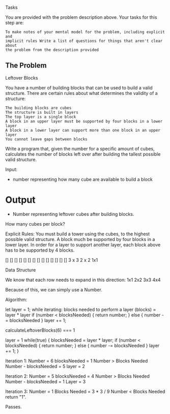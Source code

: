 Tasks

You are provided with the problem description above. Your tasks for this step are:

    To make notes of your mental model for the problem, including explicit and 
    implicit rules Write a list of questions for things that aren't clear about
    the problem from the description provided


## The Problem

Leftover Blocks

You have a number of building blocks that can be used to build a valid structure. 
There are certain rules about what determines the validity of a structure:

    The building blocks are cubes
    The structure is built in layers
    The top layer is a single block
    A block in an upper layer must be supported by four blocks in a lower layer
    A block in a lower layer can support more than one block in an upper layer
    You cannot leave gaps between blocks

Write a program that, given the number for a specific amount of cubes, calculates 
the number of blocks left over after building the tallest possible valid structure.

  Input:
  - number representing how many cube are available to build a block
  # Output
  - Number representing leftover cubes after building blocks.

  How many cubes per block?

  Explicit Rules: 
  You must build a tower using the cubes, to the highest possible valid structure.
  A block much be supported by four blocks in a lower layer.
  In order for a layer to support another layer, each block above has to be supported by 4 blocks.
  

  [] [] []   [] []  [] 
  [] [] []   [] []
  [] [] []
    3 x 3    2 x 2   1x1

   Data Structure

   We know that each row needs to expand in this direction:
   1x1
   2x2
   3x3
   4x4

   Because of this, we can simply use a Number.  

   Algorithm:

  let layer = 1; 
  while iterating:
  blocks needed to perform a layer (blocks) = layer * layer
  if (number < blocksNeeded) {
    return number;
  } else {
    number -= blocksNeeded
  }
  layer += 1;

calculateLeftoverBlocks(6) === 1
  
  layer = 1
  while(true) {
    blocksNeeded = layer * layer;
    if (number < blocksNeeded) {
      return number;
    } else {
      number -= blocksNeeded
    }
    layer += 1;
  }

  Iteration 1:
  Number = 6
  blocksNeeded = 1
  Number > Blocks Needed
  Number - blocksNeeded = 5
  layer = 2

  Iteration 2:
  Number = 5
  blocksNeeded = 4
  Number > Blocks Needed
  Number - blocksNeeded = 1
  Layer = 3

  Iteration 3:
  Number = 1
  Blocks Needed = 3 * 3 / 9
  Number < Blocks Needed
  return "1". 

  Passes. 